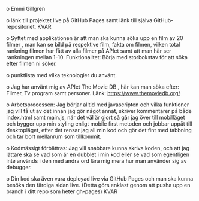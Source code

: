 o	Emmi Gillgren

o	länk till projektet live på GitHub Pages samt länk till själva GitHub-repositoriet.  KVAR

o   Syftet med applikationen är att man ska kunna söka upp en film av 20 filmer , man kan se bild på respektive film, fakta om filmen, vilken total rankning filmen har fått av       alla filmer på APIet samt att man här ser rankningen mellan 1-10. Funktionalitet: Börja med storbokstav för att söka efter filmen ni söker.

o	punktlista med vilka teknologier du använt.

o	Jag har använt mig av APIet The Movie DB , här kan man söka efter: Filmer, Tv program samt personer. Länk: https://www.themoviedb.org/ 

o   Arbetsprocessen: Jag börjar alltid med javascripten och vilka funktioner jag vill få ut av det innan jag gör något annat, skriver kommentarer på både index.html samt             main.js, när det väl är gjort så går jag över till mobilläget och bygger upp min styling enligt mobile first metoden och jobbar uppåt till desktopläget, efter det rensar 
    jag all min kod och gör det fint med tabbning och tar bort mellanrum som tillkommit.

o   Kodmässigt förbättras: Jag vill snabbare kunna skriva koden, och att jag lättare ska se vad som är en dubblet i min kod eller se vad som egentligen inte används i                 den med andra ord lära mig mera hur man använder sig av debugger.    

o   Din kod ska även vara deployad live via GitHub Pages och man ska kunna besöka den färdiga sidan live. (Detta görs enklast genom att pusha upp en branch i ditt repo som heter     gh-pages)   KVAR






